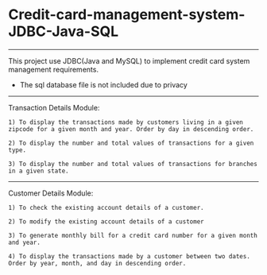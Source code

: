 # Credit-card-management-system-JDBC-Java-SQL
----------------------------------------------------------------
This project use JDBC(Java and MySQL) to implement credit card system management requirements.

* The sql database file is not included due to privacy


------------------------

Transaction Details Module:

    1) To display the transactions made by customers living in a given zipcode for a given month and year. Order by day in descending order.
    
    2) To display the number and total values of transactions for a given type.
    
    3) To display the number and total values of transactions for branches in a given state.
    
    

------------------------    
Customer Details Module:

    1) To check the existing account details of a customer.
    
    2) To modify the existing account details of a customer
    
    3) To generate monthly bill for a credit card number for a given month and year.
    
    4) To display the transactions made by a customer between two dates. Order by year, month, and day in descending order.
